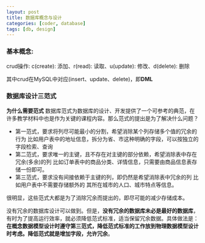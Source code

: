 ```yaml
---
layout: post
title: 数据库概念与设计
categories: [coder, database]
tags: [db, design]
---
```


### 基本概念:

crud操作: c(create): 添加、r(read): 读取、u(update): 修改、d(delete): 删除

其中crud在MySQL中对应(insert、update、delete)，即**DML**



### 数据库设计三范式

**为什么需要范式**
数据库范式为数据库的设计、开发提供了一个可参考的典范，在许多教学材料中也是作为关键的课程内容。那么范式的提出是为了解决什么问题？

* 第一范式，要求将列尽可能最小的分割，希望消除某个列存储多个值的冗余的行为
  比如用户表中的地址信息，拆分为省、市这种明确的字段，可以按独立的字段检索、查询
* 第二范式，要求唯一的主键，且不存在对主键的部分依赖，希望消除表中存在冗余(多余)的列
  比如订单表中的商品分类、详情信息，只需要由商品信息表存储一份即可。
* 第三范式，要求没有间接依赖于主键的列，即仍然是希望消除表中冗余的列
  比如用户表中不需要存储额外的 其所在城市的人口、城市特点等信息。

很明显，这些范式大都是为了消除冗余而提出的，即尽可能的减少存储成本。


没有冗余的数据库设计可以做到。但是，**没有冗余的数据库未必是最好的数据库**，有时为了提高运行效率，就必须降低范式标准，适当保留冗余数据。具体做法是： **在概念数据模型设计时遵守第三范式，降低范式标准的工作放到物理数据模型设计时考虑。降低范式就是增加字段，允许冗余**。
